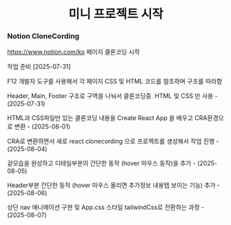 <h1 style="text-align:center">미니 프로젝트 시작</h1>

<h3>Notion CloneCording</h3>

https://www.notion.com/ko 페이지 클론코딩 시작

작업 준비 [2025-07-31]

F12 개발자 도구를 사용해서 각 페이지 CSS 및 HTML 코드를 참조하며 구조를 따라함   

Header, Main, Footer 구조로 구역을 나눠서 클론코딩중. HTML 및 CSS 만 사용 - (2025-07-31)

HTML과 CSS파일만 있는 클론코딩 내용을 Create React App 을 배우고 CRA환경으로 변환 - (2025-08-01)

CRA로 변환하면서 새로 react clonecording 으로 프로젝트를 생성해서 작업 진행 - (2025-08-04)

겉모습을 완성하고 디테일부분의 간단한 동작 (hover 마우스 동작)을 추가 - (2025-08-05)

Header부분 간단한 동작 (hover 마우스 올리면 추가정보 내용탭 보이는 기능) 추가 - (2025-08-06)

상단 nav 애니메이션 구현 및 App.css 스타일 tailwindCss로 전환하는 과정 - (2025-08-07)
